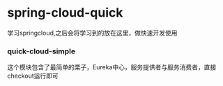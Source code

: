 # spring-cloud-quick
学习springcloud,之后会将学习到的放在这里，做快速开发使用

### quick-cloud-simple
这个模块包含了最简单的栗子，Eureka中心，服务提供者与服务消费者，直接checkout运行即可